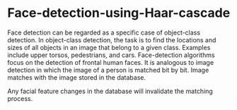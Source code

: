 # Face-detection-using-Haar-cascade

Face detection can be regarded as a specific case of object-class detection.
In object-class detection, the task is to find the locations and sizes of all objects in an image that belong to a given class. 
Examples include upper torsos, pedestrians, and cars.
Face-detection algorithms focus on the detection of frontal human faces.
It is analogous to image detection in which the image of a person is matched bit by bit. Image matches with the image stored in the database.

Any facial feature changes in the database will invalidate the matching process.

